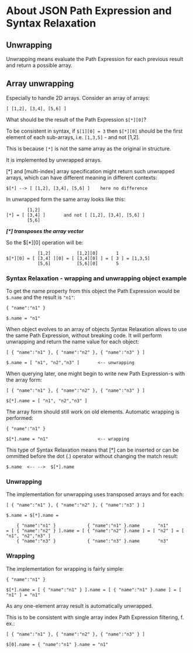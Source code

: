 # About JSON Path Expression and Syntax Relaxation 

## Unwrapping 

Unwrapping means evaluate the Path Expression for each previous result and return a possible array. 

## Array unwrapping

Especially to handle 2D arrays. Consider an array of arrays:  

	[ [1,2], [3,4], [5,6] ] 

What should be the result of the Path Expression `$[*][0]`? 

To be consistent in syntax, if `$[1][0] = 3` then `$[*][0]` should be the first element of each sub-arrays, i.e. `[1,3,5]` - and not [1,2]. 

This is because `[*]` is not the same array as the original in structure. 


It is implemented by unwrapped arrays. 

[\*] and [multi-index] array specification might return such unwrapped arrays, which can have different meaning in different contexts: 

	$[*] --> [ [1,2], [3,4], [5,6] ]    here no difference

In unwrapped form the same array looks like this: 

	        [1,2]
	[*] = [ [3,4] ]       and not [ [1,2], [3,4], [5,6] ] 
	        [5,6]


***[\*] transposes the array vector***

So the $[*][0] operation will be:
        
	            [1,2]          [1,2][0]       1        
	$[*][0] = [ [3,4] ][0] = [ [3,4][0] ] = [ 3 ] = [1,3,5]
	            [5,6]          [5,6][0]       5        


### Syntax Relaxation - wrapping and unwrapping object example

To get the name property from this object the Path Expression would be `$.name` and the result is `"n1"`: 

	{ "name":"n1" }  
	                    
	$.name = "n1"

When object evolves to an array of objects Syntax Relaxation allows to use the same Path Expression, without breaking code. It will perform unwrapping and return the name value for each object: 

	[ { "name":"n1" }, { "name":"n2" }, { "name":"n3" } ]
	
	$.name = [ "n1", "n2","n3" ]       <-- unwrapping

When querying later, one might begin to write new Path Expression-s with the array form:

	[ { "name":"n1" }, { "name":"n2" }, { "name":"n3" } ]
	
	$[*].name = [ "n1", "n2","n3" ]

The array form should still work on old elements. Automatic wrapping is performed: 

	{ "name":"n1" }  
	                    
	$[*].name = "n1"                   <-- wrapping

This type of Syntax Relaxation means that [*] can be inserted or can be ommitted before the dot (.) operator without changing the match result:

	$.name  <-- -->  $[*].name

### Unwrapping 

The implementation for unwrapping uses transposed arrays and for each: 

	[ { "name":"n1" }, { "name":"n2" }, { "name":"n3" } ]
	
	$.name = $[*].name =
	
	    { "name":"n1" }            { "name":"n1" }.name       "n1"     
	= [ { "name":"n2" } ].name = [ { "name":"n2" }.name ] = [ "n2" ] = [ "n1", "n2","n3" ]
	    { "name":"n3" }            { "name":"n3" }.name       "n3"    

### Wrapping 

The implementation for wrapping is fairly simple: 

	{ "name":"n1" }  
	                    
	$[*].name = [ { "name":"n1" } ].name = [ { "name":"n1" }.name ] = [ "n1" ] = "n1"

As any one-element array result is automatically unwrapped. 

This is to be consistent with single array index Path Expression filtering, f. ex.:

	[ { "name":"n1" }, { "name":"n2" }, { "name":"n3" } ]
	
	$[0].name = { "name":"n1" }.name = "n1"



